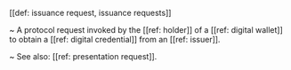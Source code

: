[[def: issuance request, issuance requests]]

~ A protocol request invoked by the [[ref: holder]] of a [[ref: digital wallet]] to obtain a [[ref: digital credential]] from an [[ref: issuer]].

~ See also: [[ref: presentation request]].
